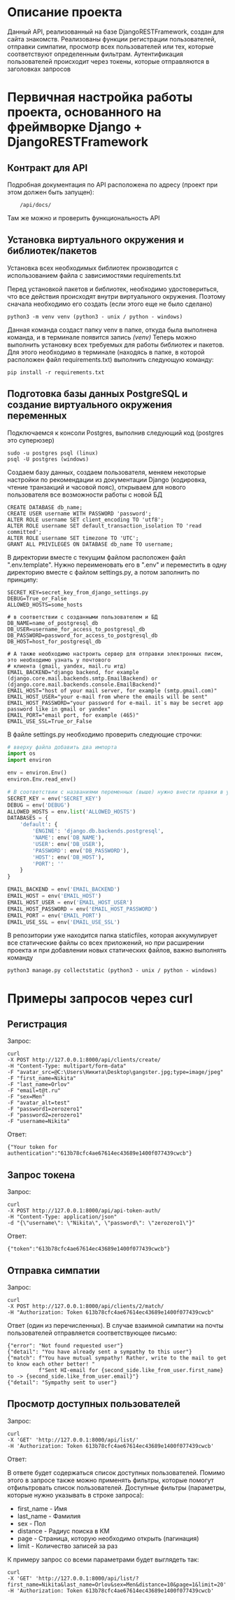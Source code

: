 # Описание проекта

Данный API, реализованный на базе DjangoRESTFramework, создан для сайта знакомств. Реализованы функции регистрации 
пользователей, отправки симпатии, просмотр всех пользователей или тех, которые соответствуют определенным фильтрам.
Аутентификация пользователей происходит через токены, которые отправляются в заголовках запросов

# Первичная настройка работы проекта, основанного на фреймворке Django + DjangoRESTFramework

## Контракт для API
Подробная документация по API расположена по адресу (проект при этом должен быть запущен):
```http request
    /api/docs/
```
Там же можно и проверить функциональность API

## Установка виртуального окружения и библиотек/пакетов

Установка всех необходимых библиотек производится с использованием файла с зависимостями requirements.txt

Перед установкой пакетов и библиотек, необходимо удостовериться, что все действия происходят внутри виртуального
окружения. Поэтому сначала необходимо его создать (если этого еще не было сделано)

```text
python3 -m venv venv (python3 - unix / python - windows)
```

Данная команда создаст папку venv в папке, откуда была выполнена команда, и в терминале появится запись *(venv)*
Теперь можно выполнить установку всех требуемых для работы библиотек и пакетов.
Для этого необходимо в терминале (находясь в папке, в которой расположен файл requirements.txt) выполнить следующую
команду:

```text
pip install -r requirements.txt
```

## Подготовка базы данных PostgreSQL и создание виртуального окружения переменных

Подключаемся к консоли Postgres, выполнив следующий код (postgres это суперюзер)

```text
sudo -u postgres psql (linux)
psql -U postgres (windows)
```

Создаем базу данных, создаем пользователя, меняем некоторые настройки по рекомендации из документации Django
(кодировка, чтение транзакций и часовой пояс), открываем для нового пользователя все возможности работы с новой БД

```postgresql
CREATE DATABASE db_name;
CREATE USER username WITH PASSWORD 'password';
ALTER ROLE username SET client_encoding TO 'utf8';
ALTER ROLE username SET default_transaction_isolation TO 'read committed';
ALTER ROLE username SET timezone TO 'UTC';
GRANT ALL PRIVILEGES ON DATABASE db_name TO username;
```

В директории вместе с текущим файлом расположен файл ".env.template". Нужно переименовать его в ".env" и переместить
в одну директорию вместе с файлом settings.py, а потом заполнить по принципу:

```dotenv
SECRET_KEY=secret_key_from_django_settings.py
DEBUG=True_or_False
ALLOWED_HOSTS=some_hosts

# в соответствии с созданными пользователем и БД
DB_NAME=name_of_postgresql_db
DB_USER=username_for_access_to_postgresql_db
DB_PASSWORD=password_for_access_to_postgresql_db
DB_HOST=host_for_postgresql_db

# А также необходимо настроить сервер для отправки электронных писем, это необходимо узнать у почтового 
# клиента (gmail, yandex, mail.ru итд)
EMAIL_BACKEND="django backend, for example (django.core.mail.backends.smtp.EmailBackend) or (django.core.mail.backends.console.EmailBackend)"
EMAIL_HOST="host of your mail server, for example (smtp.gmail.com)"
EMAIL_HOST_USER="your e-mail from where the emails will be sent"
EMAIL_HOST_PASSWORD="your password for e-mail. it`s may be secret app password like in gmail or yandex"
EMAIL_PORT="email port, for example (465)"
EMAIL_USE_SSL=True_or_False
```

В файле settings.py необходимо проверить следующие строчки:

```python
# вверху файла добавить два импорта
import os
import environ

env = environ.Env()
environ.Env.read_env()

# В соответствии с названиями переменных (выше) нужно внести правки в указанные ниже строчки
SECRET_KEY = env('SECRET_KEY')
DEBUG = env('DEBUG')
ALLOWED_HOSTS = env.list('ALLOWED_HOSTS')
DATABASES = {
    'default': {
        'ENGINE': 'django.db.backends.postgresql',
        'NAME': env('DB_NAME'),
        'USER': env('DB_USER'),
        'PASSWORD': env('DB_PASSWORD'),
        'HOST': env('DB_HOST'),
        'PORT': ''
    }
}

EMAIL_BACKEND = env('EMAIL_BACKEND')
EMAIL_HOST = env('EMAIL_HOST')
EMAIL_HOST_USER = env('EMAIL_HOST_USER')
EMAIL_HOST_PASSWORD = env('EMAIL_HOST_PASSWORD')
EMAIL_PORT = env('EMAIL_PORT')
EMAIL_USE_SSL = env('EMAIL_USE_SSL')

```

В репозитории уже находится папка staticfiles, которая аккумулирует все статические файлы со всех приложений, но при
расширении проекта и при добавлении новых статических файлов, важно выполнять команду 
```text
python3 manage.py collectstatic (python3 - unix / python - windows)
```

# Примеры запросов через curl

## Регистрация

Запрос:
```text
curl 
-X POST http://127.0.0.1:8000/api/clients/create/
-H "Content-Type: multipart/form-data"
-F "avatar_src=@C:\Users\Никита\Desktop\gangster.jpg;type=image/jpeg"
-F "first_name=Nikita"
-F "last_name=Orlov"
-F "email=t@t.ru"
-F "sex=Men"
-F "avatar_alt=test"
-F "password1=zerozero1"
-F "password2=zerozero1"
-F "username=Nikita"
```

Ответ:
```text
{"Your token for authentication":"613b78cfc4ae67614ec43689e1400f077439cwcb"}
```

## Запрос токена

Запрос:
```text
curl 
-X POST http://127.0.0.1:8000/api/api-token-auth/ 
-H "Content-Type: application/json" 
-d "{\"username\": \"Nikita\", \"password\": \"zerozero1\"}"
```

Ответ:
```text
{"token":"613b78cfc4ae67614ec43689e1400f077439cwcb"}
```

## Отправка симпатии

Запрос:
```text
curl 
-X POST http://127.0.0.1:8000/api/clients/2/match/ 
-H "Authorization: Token 613b78cfc4ae67614ec43689e1400f077439cwcb"
```

Ответ (один из перечисленных). В случае взаимной симпатии на почты пользователей отправляется соответствующее письмо:
```text
{"error": "Not found requested user"}
{"detail": "You have already sent a sympathy to this user"}
{"match": f"You have mutual sympathy! Rather, write to the mail to get to know each other better! "
          f"Sent HI-email for {second_side.like_from_user.first_name} to -> {second_side.like_from_user.email}"}
{"detail": "Sympathy sent to user"}
```

## Просмотр доступных пользователей

Запрос:
```text
curl 
-X 'GET' 'http://127.0.0.1:8000/api/list/' 
-H 'Authorization: Token 613b78cfc4ae67614ec43689e1400f077439cwcb'
```

Ответ:

В ответе будет содержаться список доступных пользователей. Помимо этого в запросе также можно применять фильтры, которые
помогут отфильтровать список пользователей.
Доступные фильтры (параметры, которые нужно указывать в строке запроса):
- first_name - Имя
- last_name - Фамилия
- sex - Пол
- distance - Радиус поиска в КМ
- page - Страница, которую необходимо открыть (пагинация)
- limit - Количество записей за раз

К примеру запрос со всеми параметрами будет выглядеть так:
```text
curl 
-X 'GET' 'http://127.0.0.1:8000/api/list/?first_name=Nikita&last_name=Orlov&sex=Men&distance=10&page=1&limit=20' 
-H 'Authorization: Token 613b78cfc4ae67614ec43689e1400f077439cwcb'
```